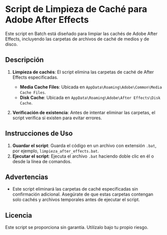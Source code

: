 # Script de Limpieza de Caché para Adobe After Effects

Este script en Batch está diseñado para limpiar las cachés de Adobe After Effects, incluyendo las carpetas de archivos de caché de medios y de disco.

## Descripción

1. **Limpieza de cachés**: El script elimina las carpetas de caché de After Effects especificadas.
   - **Media Cache Files**: Ubicada en `AppData\Roaming\Adobe\Common\Media Cache Files`.
   - **Disk Cache**: Ubicada en `AppData\Roaming\Adobe\After Effects\Disk Cache`.

2. **Verificación de existencia**: Antes de intentar eliminar las carpetas, el script verifica si existen para evitar errores.

## Instrucciones de Uso

1. **Guardar el script**: Guarda el código en un archivo con extensión `.bat`, por ejemplo, `limpieza_after_effects.bat`.
2. **Ejecutar el script**: Ejecuta el archivo `.bat` haciendo doble clic en él o desde la línea de comandos.

## Advertencias

- Este script eliminará las carpetas de caché especificadas sin confirmación adicional. Asegúrate de que estas carpetas contengan solo cachés y archivos temporales antes de ejecutar el script.

## Licencia

Este script se proporciona sin garantía. Utilízalo bajo tu propio riesgo.
